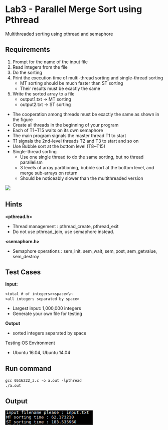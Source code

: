 # Lab3 - Parallel Merge Sort using Pthread
Multithreaded sorting using pthread and semaphore

## Requirements
1. Prompt for the name of the input file
2. Read integers from the file
3. Do the sorting
4. Print the execution time of multi-thread sorting and single-thread sorting
    -    MT sorting should be much faster than ST sorting
    -    Their results must be exactly the same
5. Write the sorted array to a file
    -    output1.txt -> MT sorting
    -    output2.txt -> ST sorting

-    The cooperation among threads must be exactly the same as shown in the figure
-    Create all threads in the beginning of your program
-    Each of T1~T15 waits on its own semaphore
-    The main program signals the master thread T1 to start
-    T1 signals the 2nd-level threads T2 and T3 to start and so on
-    Use Bubble sort at the bottom level (T8~T15)
-    Single-thread sorting
        -    Use one single thread to do the same sorting, but no thread parallelism
        -    3 levels of array partitioning, bubble sort at the bottom level, and merge sub-arrays on return
        -    Should be noticeably slower than the multithreaded version

![](https://i.imgur.com/sejyvKk.png)

## Hints
**<pthread.h>**
-    Thread management : pthread_create, pthread_exit
-    Do not use pthread_join, use semaphore instead.

**<semaphore.h>**
-    Semaphore operations : sem_init, sem_wait, sem_post, sem_getvalue, sem_destroy


## Test Cases
**Input:**
```
<total # of integers><space>\n
<all integers separated by space>
```
-    Largest input: 1,000,000 integers
-    Generate your own file for testing

**Output**
-   sorted integers separated by space

Testing OS Environment
-    Ubuntu 16.04, Ubuntu 14.04 

## Run command
```
gcc 0516222_3.c -o a.out -lpthread
./a.out
```
## Output
![image](https://github.com/becca211137/operating_system/blob/master/lab3/result.png)
